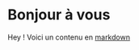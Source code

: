 # Bonjour à vous

Hey ! Voici un contenu en [markdown](https://github.com/adam-p/markdown-here/wiki/Markdown-Cheatsheet#table-of-contents)
